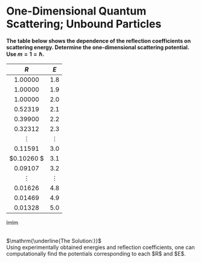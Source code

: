 # One-Dimensional Quantum Scattering; Unbound Particles
**The table below shows the dependence of the reflection coefficients on scattering energy. Determine the one-dimensional scattering potential. Use $m=1=\hbar$.**

<p align="center">
  
|  $R$ |  $E$  |
:---: | :---:
$1.00000$ | $1.8$
$1.00000$ | $1.9$
$1.00000$ | $2.0$
$0.52319$ | $2.1$
$0.39900$ | $2.2$
$0.32312$ | $2.3$
$\vdots$ | $\vdots$
$0.11591$ | $3.0$
$0.10260 $ | $3.1$
$0.09107$ | $3.2$
$\vdots$ | $\vdots$
$0.01626$ | $4.8$
$0.01469$ | $4.9$
$0.01328$ | $5.0$

lmlm
</p>



<null>
  <br>
$\mathrm{\underline{The Solution:}}$ <br>
Using experimentally obtained energies and reflection coefficients, one can computationally find the potentials corresponding to each $R$ and $E$.
  
  
